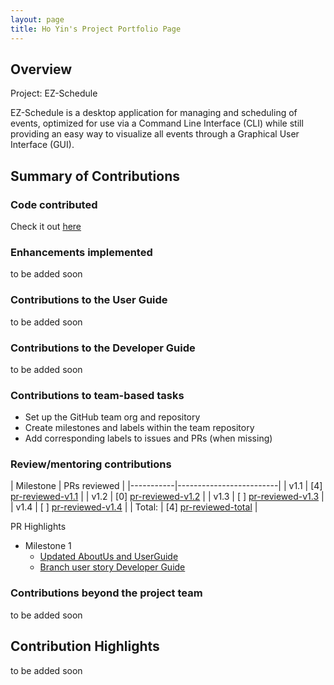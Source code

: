 ```yaml
---
layout: page
title: Ho Yin's Project Portfolio Page
---
```


## Overview
Project: EZ-Schedule

EZ-Schedule is a desktop application for managing and scheduling of events,
optimized for use via a Command Line Interface (CLI)
while still providing an easy way to visualize all events through a Graphical User Interface (GUI).

## Summary of Contributions

### Code contributed
Check it out [here](https://nus-cs2103-ay2223s2.github.io/tp-dashboard/?search=lhy-hoyin&breakdown=true)

### Enhancements implemented
to be added soon

### Contributions to the User Guide
to be added soon

### Contributions to the Developer Guide
to be added soon

### Contributions to team-based tasks
- Set up the GitHub team org and repository
- Create milestones and labels within the team repository
- Add corresponding labels to issues and PRs (when missing)

### Review/mentoring contributions
[pr-reviewed-v1.1]: https://github.com/AY2223S2-CS2103-W17-3/tp/pulls?q=is%3Apr+is%3Amerged+reviewed-by%3Alhy-hoyin+milestone%3Av1.1
[pr-reviewed-v1.2]: https://github.com/AY2223S2-CS2103-W17-3/tp/pulls?q=is%3Apr+is%3Amerged+reviewed-by%3Alhy-hoyin+milestone%3Av1.2
[pr-reviewed-v1.3]: https://github.com/AY2223S2-CS2103-W17-3/tp/pulls?q=is%3Apr+is%3Amerged+reviewed-by%3Alhy-hoyin+milestone%3Av1.3
[pr-reviewed-v1.4]: https://github.com/AY2223S2-CS2103-W17-3/tp/pulls?q=is%3Apr+is%3Amerged+reviewed-by%3Alhy-hoyin+milestone%3Av1.4
[pr-reviewed-total]: https://github.com/AY2223S2-CS2103-W17-3/tp/pulls?q=is%3Apr+is%3Amerged+reviewed-by%3Alhy-hoyin
| Milestone | PRs reviewed            |
|-----------|-------------------------|
| v1.1      | [4] [pr-reviewed-v1.1]  |
| v1.2      | [0] [pr-reviewed-v1.2]  |
| v1.3      | [ ] [pr-reviewed-v1.3]  |
| v1.4      | [ ] [pr-reviewed-v1.4]  |
| Total:    | [4] [pr-reviewed-total] |

PR Highlights
* Milestone 1
  * [Updated AboutUs and UserGuide](https://github.com/AY2223S2-CS2103-W17-3/tp/pull/9)
  * [Branch user story Developer Guide](https://github.com/AY2223S2-CS2103-W17-3/tp/pull/31)

### Contributions beyond the project team
to be added soon

## Contribution Highlights
to be added soon
